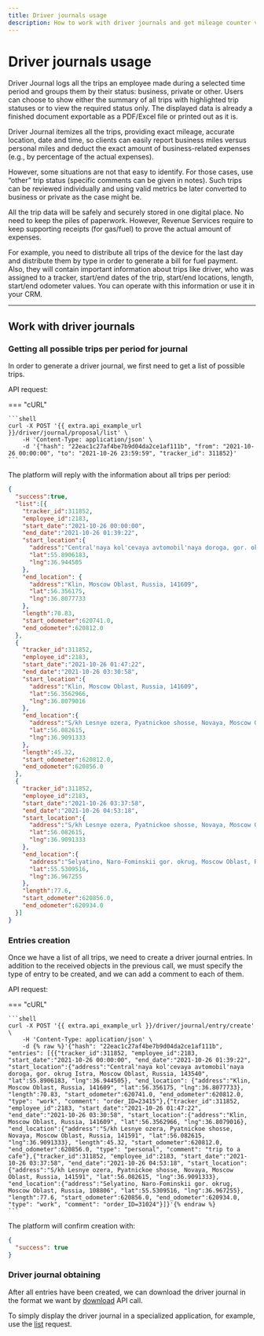 ```yaml
---
title: Driver journals usage
description: How to work with driver journals and get mileage counter values at the start and the end of a trip.
---
```


# Driver journals usage

Driver Journal logs all the trips an employee made during a selected time period and groups them by their status: business,
private or other. Users can choose to show either the summary of all trips with highlighted trip statuses or to view the 
required status only. The displayed data is already a finished document exportable as a PDF/Excel file or printed out as
it is.

Driver Journal itemizes all the trips, providing exact mileage, accurate location, date and time, so clients can easily
report business miles versus personal miles and deduct the exact amount of business-related expenses (e.g., by percentage
of the actual expenses).

However, some situations are not that easy to identify. For those cases, use “other” trip status (specific comments
can be given in notes). Such trips can be reviewed individually and using valid metrics be later converted to business
or private as the case might be.

All the trip data will be safely and securely stored in one digital place. No need to keep the piles of paperwork. However,
Revenue Services require to keep supporting receipts (for gas/fuel) to prove the actual amount of expenses.

For example, you need to distribute all trips of the device for the last day and distribute them by type in order to
generate a bill for fuel payment. 
Also, they will contain important information about trips like driver, who was assigned to a tracker, start/end 
dates of the trip, start/end locations, length, start/end odometer values. You can operate with this information or use 
it in your CRM. 

***

## Work with driver journals

### Getting all possible trips per period for journal

In order to generate a driver journal, we first need to get a list of possible trips.

API request:

=== "cURL"

    ```shell
    curl -X POST '{{ extra.api_example_url }}/driver/journal/proposal/list' \
        -H 'Content-Type: application/json' \ 
        -d '{"hash": "22eac1c27af4be7b9d04da2ce1af111b", "from": "2021-10-26 00:00:00", "to": "2021-10-26 23:59:59", "tracker_id": 311852}'
    ```

The platform will reply with the information about all trips per period:

```json
{
  "success":true,
  "list":[{
    "tracker_id":311852,
    "employee_id":2183,
    "start_date":"2021-10-26 00:00:00",
    "end_date":"2021-10-26 01:39:22",
    "start_location":{
      "address":"Central'naya kol'cevaya avtomobil'naya doroga, gor. okrug Istra, Moscow Oblast, Russia, 143540",
      "lat":55.8906183,
      "lng":36.944505
    },
    "end_location": {
      "address":"Klin, Moscow Oblast, Russia, 141609",
      "lat":56.356175,
      "lng":36.8077733
    },
    "length":70.83,
    "start_odometer":620741.0,
    "end_odometer":620812.0
  }, 
  {
    "tracker_id":311852,
    "employee_id":2183,
    "start_date":"2021-10-26 01:47:22",
    "end_date":"2021-10-26 03:30:58",
    "start_location":{
      "address":"Klin, Moscow Oblast, Russia, 141609",
      "lat":56.3562966,
      "lng":36.8079016
    },
    "end_location":{
      "address":"S/kh Lesnye ozera, Pyatnickoe shosse, Novaya, Moscow Oblast, Russia, 141591",
      "lat":56.082615,
      "lng":36.9091333
    },
    "length":45.32,
    "start_odometer":620812.0,
    "end_odometer":620856.0
  }, 
  {
    "tracker_id":311852,
    "employee_id":2183,
    "start_date":"2021-10-26 03:37:58",
    "end_date":"2021-10-26 04:53:18",
    "start_location":{
      "address":"S/kh Lesnye ozera, Pyatnickoe shosse, Novaya, Moscow Oblast, Russia, 141591",
      "lat":56.082615,
      "lng":36.9091333
    },
    "end_location":{
      "address":"Selyatino, Naro-Fominskii gor. okrug, Moscow Oblast, Russia, 108806",
      "lat":55.5309516,
      "lng":36.967255
    },
    "length":77.6,
    "start_odometer":620856.0,
    "end_odometer":620934.0
  }]
}
```

### Entries creation

Once we have a list of all trips, we need to create a driver journal entries. In addition to the received objects in the
previous call, we must specify the type of entry to be created, and we can add a comment to each of them.

API request:

=== "cURL"

    ```shell
    curl -X POST '{{ extra.api_example_url }}/driver/journal/entry/create' \
        -H 'Content-Type: application/json' \ 
        -d {% raw %}'{"hash": "22eac1c27af4be7b9d04da2ce1af111b", "entries": [{{"tracker_id":311852, "employee_id":2183, "start_date":"2021-10-26 00:00:00", "end_date":"2021-10-26 01:39:22", "start_location":{"address":"Central'naya kol'cevaya avtomobil'naya doroga, gor. okrug Istra, Moscow Oblast, Russia, 143540", "lat":55.8906183, "lng":36.944505}, "end_location": {"address":"Klin, Moscow Oblast, Russia, 141609", "lat":56.356175, "lng":36.8077733}, "length":70.83, "start_odometer":620741.0, "end_odometer":620812.0, "type": "work", "comment": "order_ID=23415"},{"tracker_id":311852, "employee_id":2183, "start_date":"2021-10-26 01:47:22", "end_date":"2021-10-26 03:30:58", "start_location":{"address":"Klin, Moscow Oblast, Russia, 141609", "lat":56.3562966, "lng":36.8079016}, "end_location":{"address":"S/kh Lesnye ozera, Pyatnickoe shosse, Novaya, Moscow Oblast, Russia, 141591", "lat":56.082615, "lng":36.9091333}, "length":45.32, "start_odometer":620812.0, "end_odometer":620856.0, "type": "personal", "comment": "trip to a cafe"},{"tracker_id":311852, "employee_id":2183, "start_date":"2021-10-26 03:37:58", "end_date":"2021-10-26 04:53:18", "start_location":{"address":"S/kh Lesnye ozera, Pyatnickoe shosse, Novaya, Moscow Oblast, Russia, 141591", "lat":56.082615, "lng":36.9091333}, "end_location":{"address":"Selyatino, Naro-Fominskii gor. okrug, Moscow Oblast, Russia, 108806", "lat":55.5309516, "lng":36.967255}, "length":77.6, "start_odometer":620856.0, "end_odometer":620934.0, "type": "work", "comment": "order_ID=31024"}]}'{% endraw %}
    ```

The platform will confirm creation with:

```json
{ 
  "success": true
}
```

### Driver journal obtaining

After all entries have been created, we can download the driver journal in the format we 
want by [download](../resources/fleet/driver_journal/entry.md#download) API call.

To simply display the driver journal in a specialized application, for example,
use the [list](../resources/fleet/driver_journal/entry.md#list) request.